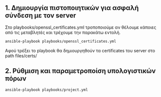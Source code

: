 ## 1. Δημιουργία πιστοποιητικών για ασφαλή σύνδεση με τον server

Στο playbooks/openssl_certificates.yml τροποποιούμε αν θέλουμε κάποιες από τις μεταβλητές και τρέχουμε την παρακάτω εντολή.

```bash
ansible-playbook playbooks/openssl_certificates.yml
```

Αφού τρέξει το playbook θα δημιουργηθούν τα certificates του server στο path files/certs/


## 2. Ρύθμιση και παραμετροποίση υπολογιστικών πόρων

```bash
ansible-playbook playbooks/project.yml
```

